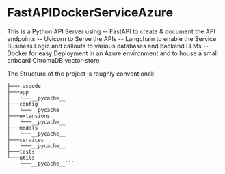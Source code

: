 # FastAPIDockerServiceAzure
This is a Python API Server using 
-- FastAPI to create & document the API endpoints
-- Uvicorn to Serve the APIs
-- Langchain to enable the Service Business Logic and callouts to various databases and backend LLMs
-- Docker for easy Deployment in an Azure environment and to house a small onboard ChromaDB vector-store

The Structure of the project is roughly conventional:

```FastAPIDockerServiceAzure/
├───.vscode
├───app
│   └───__pycache__
├───config
│   └───__pycache__
├───extensions
│   └───__pycache__
├───models
│   └───__pycache__
├───services
│   └───__pycache__
├───tests
└───utils
    └───__pycache__```
